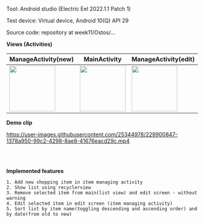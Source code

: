 Tool: Android studio (Electric Eel 2022.1.1 Patch 1)

Test device: Virtual device, Android 10(Q) API 29

Source code: repository at week11/Ostos/...


**Views (Activities)**    

|ManageActivity(new)|MainActivity|ManageActivity(edit)|
|-|-|-|
|<kbd> <img src="https://user-images.githubusercontent.com/25344978/229900104-bcf5fc8b-8706-47b5-9983-e5757a313f95.png" width=120> </kbd>|<kbd> <img src="https://user-images.githubusercontent.com/25344978/229900061-be5b175e-ce8a-4f6a-8a46-74db8a6905de.png" width=120> </kbd>|<kbd> <img src="https://user-images.githubusercontent.com/25344978/229900085-3be039e1-5e50-44ab-8a03-48edc03fbd5e.png" width=120> </kbd>|


**Demo clip**

https://user-images.githubusercontent.com/25344978/229900847-1378a950-99c2-4298-8ae8-41676eacd29c.mp4


<br>
<br>

**Implemented features**  

```
1. Add new shopping item in item managing activity
2. Show list using recyclerview
3. Remove selected item from main(list view) and edit screen - without warning
4. Edit selected item in edit screen (item managing activity)
5. Sort list by item name(toggling descending and ascending order) and by date(from old to new) 
```


